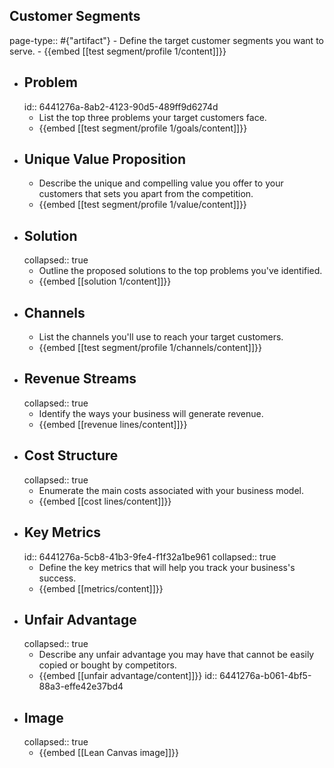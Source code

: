 ## Customer Segments
page-type:: #{"artifact"}
	- Define the target customer segments you want to serve.
	- {{embed [[test segment/profile 1/content]]}}
- ## Problem
  id:: 6441276a-8ab2-4123-90d5-489ff9d6274d
	- List the top three problems your target customers face.
	- {{embed [[test segment/profile 1/goals/content]]}}
- ## Unique Value Proposition
	- Describe the unique and compelling value you offer to your customers that sets you apart from the competition.
	- {{embed [[test segment/profile 1/value/content]]}}
- ## Solution
  collapsed:: true
	- Outline the proposed solutions to the top problems you've identified.
	- {{embed [[solution 1/content]]}}
- ## Channels
	- List the channels you'll use to reach your target customers.
	- {{embed [[test segment/profile 1/channels/content]]}}
- ## Revenue Streams
  collapsed:: true
	- Identify the ways your business will generate revenue.
	- {{embed [[revenue lines/content]]}}
- ## Cost Structure
  collapsed:: true
	- Enumerate the main costs associated with your business model.
	- {{embed [[cost lines/content]]}}
- ## Key Metrics
  id:: 6441276a-5cb8-41b3-9fe4-f1f32a1be961
  collapsed:: true
	- Define the key metrics that will help you track your business's success.
	- {{embed [[metrics/content]]}}
- ## Unfair Advantage
  collapsed:: true
	- Describe any unfair advantage you may have that cannot be easily copied or bought by competitors.
	- {{embed [[unfair advantage/content]]}}
	  id:: 6441276a-b061-4bf5-88a3-effe42e37bd4
- ## Image
  collapsed:: true
	- {{embed [[Lean Canvas image]]}}